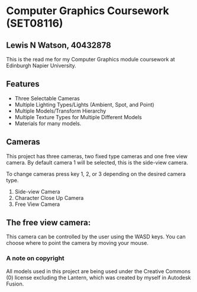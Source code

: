 # Computer Graphics Coursework (SET08116)
## Lewis N Watson, 40432878

This is the read me for my Computer Graphics module coursework at Edinburgh Napier University.

## Features

- Three Selectable Cameras
- Multiple Lighting Types/Lights (Ambient, Spot, and Point)
- Multiple Models/Transform Hierarchy
- Multiple Texture Types for Multiple Different Models
- Materials for many models.

## Cameras

This project has three cameras, two fixed type cameras and one free view camera.
By default camera 1 will be selected, this is the side-view camera.

To change cameras press key 1, 2, or 3 depending on the desired camera type.

1. Side-view Camera
2. Character Close Up Camera
3. Free View Camera


## The free view camera:
This camera can be controlled by the user using the WASD keys. You can choose where to point the camera by moving your mouse.

### A note on copyright

All models used in this project are being used under the Creative Commons (0) license excluding the Lantern, which was created by myself in Autodesk Fusion.


